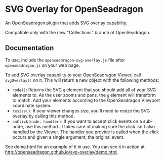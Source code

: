 # SVG Overlay for OpenSeadragon

An OpenSeadragon plugin that adds SVG overlay capability.

Compatible only with the new "Collections" branch of OpenSeadragon.

## Documentation

To use, include the `openseadragon-svg-overlay.js` file after `openseadragon.js` on your web page.

To add SVG overlay capability to your OpenSeadragon Viewer, call `svgOverlay()` on it. This will return a new object with the following methods:

* `node()`: Returns the SVG `g` element that you should add all of your SVG elements to. As the user zooms and pans, the `g` element will transform to match. Add your elements according to the OpenSeadragon Viewport coordinate system.
* `resize()`: If your viewer changes size, you'll need to resize the SVG overlay by calling this method.
* `onClick(node, handler)`: If you want to accept click events on a sub-node, use this method. It takes care of making sure the click isn't also handled by the Viewer. The handler you provide is called when the click occurs and given a single argument, the original event.

See demo.html for an example of it in use. You can see it in action at http://openseadragon.github.io/svg-overlay/demo.html.
